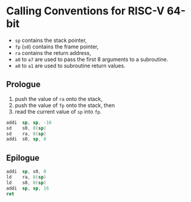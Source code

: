 <!--
     Copyright 2019, Data61
     Commonwealth Scientific and Industrial Research Organisation (CSIRO)
     ABN 41 687 119 230.

     This software may be distributed and modified according to the terms of
     the BSD 2-Clause license. Note that NO WARRANTY is provided.
     See "LICENSE_BSD2.txt" for details.

     @TAG(DATA61_BSD)
-->
# Calling Conventions for RISC-V 64-bit

* `sp` contains the stack pointer,
* `fp` (`s0`) contains the frame pointer,
* `ra` contains the return address,
* `a0` to `a7` are used to pass the first 8 arguments to a subroutine.
* `a0` to `a1` are used to subroutine return values.

## Prologue

1. push the value of `ra` onto the stack,
2. push the value of `fp` onto the stack, then
3. read the current value of `sp` into `fp`.

```asm
addi  sp, sp, -16
sd    s0, 0(sp)
sd    ra, 8(sp)
addi  s0, sp, 0
```

## Epilogue

```asm
addi  sp, s0, 0
ld    ra, 8(sp)
ld    s0, 0(sp)
addi  sp, sp, 16
ret
```
